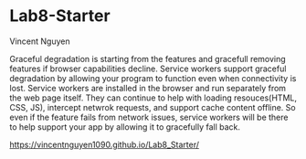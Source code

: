 # Lab8-Starter

Vincent Nguyen

Graceful degradation is starting from the features and gracefull removing features if browser capabilities decline. Service workers support graceful degradation by allowing your program to function even when connectivity is lost. Service workers are installed in the browser and run separately from the web page itself. They can continue to help with loading resouces(HTML, CSS, JS), intercept netwrok requests, and support cache content offline. So even if the feature fails from network issues, service workers will be there to help support your app by allowing it to gracefully fall back.

https://vincentnguyen1090.github.io/Lab8_Starter/
